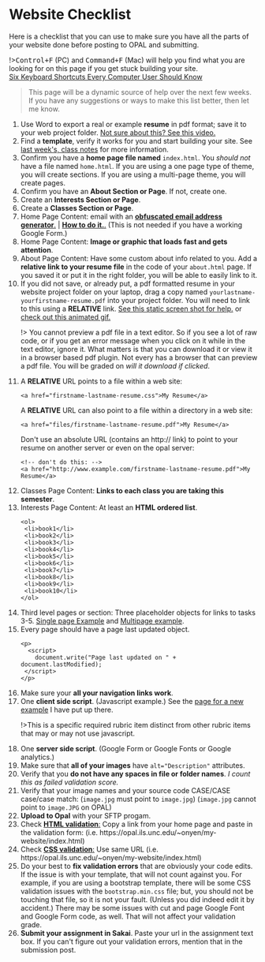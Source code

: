 # Website Checklist

Here is a checklist that you can use to make sure you have all the parts of your website done before posting to OPAL and submitting.

!><kbd>Control+F</kbd> (PC) and <kbd>Command+F</kbd> (Mac) will help you find what you are looking for on this page if you get stuck building your site. <br>[Six Keyboard Shortcuts Every Computer User Should Know](https://lifehacker.com/six-keyboard-shortcuts-every-computer-user-should-know-5836288)

>This page will be a dynamic source of help over the next few weeks. If you have any suggestions or ways to make this list better, then let me know.

<ol>
<li>
Use Word to export a real or example <strong>resume</strong> in pdf format; save it to your web project folder. <a href="https://www.youtube.com/watch?v=3Y-GeTi472A">Not sure about this? See this video.</a>
</li>

<!-- ############ TEMPLATE   ############# -->
<li>
Find a <strong>template</strong>, verify it works for you and start building your site. See <a href="/#/06-templates">last week's, class notes</a> for more information.
</li>

<!-- ############ INDEX.HTML   ############# -->
<li>
Confirm you have a <strong>home page file named</strong> <code>index.html</code>. You <em>should not</em> have a file named <code>home.html</code>. If you are using a one page type of theme, you will create sections. If you are using a multi-page theme, you will create pages.
</li>

<!-- ############ ABOUT.HTML   ############# -->
<li>
Confirm you have an <strong>About Section or Page</strong>. If not, create one.
</li>


<li>Create an <strong>Interests Section or Page</strong>.</li>

<li>
Create a <strong>Classes Section or Page</strong>.
</li>

<!-- ############ EMAIL AND OBFUSCATION.HTML   ############# -->
<li>
Home Page Content: email with an <a href="https://www.albionresearch.com/misc/obfuscator.php"><b>obfuscated email address generator</b>.</a> | <a href="images/obfuscated-email.png"><b>How to do it.</b>.</a>
(This is not needed if you have a working Google Form.)
</li>

<li>
Home Page Content: <b>Image or graphic that loads fast and gets attention</b>.</li>

<li>
About Page Content: Have some custom about info related to you. Add a <b>relative link to your resume file</b> in the code of your <code>about.html</code> page. If you saved it or put it in the right folder, you will be able to easily link to it. </li>

<!-- ############ RESUME   ############# -->
<li>
If you did not save, or already put, a pdf formatted resume in your website project folder on your laptop, drag a copy named
<code>yourlastname-yourfirstname-resume.pdf</code> into your project folder. You will need to link to this using a <b>RELATIVE</b> link. <a href="images/resume.png">See this static screen shot for help.</a> or <a href="images/resume.gif">check out this animated gif. </a>

!> You cannot preview a pdf file in a text editor. So if you see a lot of raw code, or if you get an error message when you click on it while in the text editor, ignore it. What matters is that you can download it or view it in a browser based pdf plugin. Not every has
a browser that can preview a pdf file. You will be graded on *will it download if clicked*.

</li>

<li>
A <b>RELATIVE</b> URL points to a file within a web site:

```
<a href="firstname-lastname-resume.css">My Resume</a>
```
A <b>RELATIVE</b> URL can also point to a file within a directory in a web site:

```
<a href="files/firstname-lastname-resume.pdf">My Resume</a>
```

Don't use an absolute URL (contains an http:// link) to point to your resume on another server or even on the opal server:

```
<!-- don't do this: -->
<a href="http://www.example.com/firstname-lastname-resume.pdf">My Resume</a>
```
</li>

<li>
Classes Page Content: <b>Links to each class you are taking this semester</b>.
</li>

<li>
Interests Page Content: At least an <b>HTML ordered list</b>.

```
<ol>
 <li>book1</li>
 <li>book2</li>
 <li>book3</li>
 <li>book4</li>
 <li>book5</li>
 <li>book6</li>
 <li>book7</li>
 <li>book8</li>
 <li>book9</li>
 <li>book10</li>
</ol>
```
</li>

<li>
Third level pages or section: Three placeholder objects for links to tasks 3-5. <a href="images/project-links-one-page.png">Single page Example</a> and <a href="images/project-links-multi-page.png">Multipage example</a>.
</li>

<li>
Every page should have a page last updated object.

```
<p>
  <script>
    document.write("Page last updated on " + document.lastModified);
 </script>
</p>
```
</li>

<li>
Make sure your <b>all your navigation links work</b>.
</li>

<li>
One <b>client side script</b>. (Javascript example.) See the <a href="02-scripting.php">page for a new example</a> I have put up there.

!>This is a specific required rubric item distinct from other rubric items that may or may not use javascript.

</li>

<li>
One <b>server side script</b>. (Google Form or Google Fonts or Google analytics.)
</li>


<li>
Make sure that <b>all of your images</b> have <code>alt=&quot;Description&quot;</code> attributes.
</li>

<li>
Verify that you <b>do not have any spaces in file or folder names</b>. <em>I count this as failed validation score.</em>
</li>

<li>
Verify that your image names and your source code CASE/CASE case/case match: (<code>image.jpg</code> must point to <code>image.jpg</code>) (<code>image.jpg</code> cannot point to <code>image.JPG</code> on OPAL)
</li>

<li>
<b>Upload to Opal</b> with your SFTP progam.
</li>

<li>
Check <a href="https://validator.w3.org/"><b>HTML validation</b>:</a> Copy a link from your home page and paste in the  validation form</a>: (i.e. https://opal.ils.unc.edu/~onyen/my-website/index.html)
</li>

<li>
Check <a href="https://jigsaw.w3.org/css-validator/"><b>CSS validation</b>:</a> Use same URL (i.e. https://opal.ils.unc.edu/~onyen/my-website/index.html)
</li>

<li>
Do your best to <b>fix validation errors</b> that are obviously your code edits. If the issue is with your template, that will not count against you.
For example, if you are using a bootstrap template, there will be some CSS validation issues with the <code>bootstrap.min.css</code> file; but, you should not be touching that file, so it is not your fault. (Unless you did indeed edit it by accident.) There may be some issues with cut and page Google Font and Google Form code, as well. That will not affect your validation grade.
</li>

<li>
<b>Submit your assignment in Sakai</b>. Paste your url in the assignment text box. If you can&#39;t figure out your validation errors, mention that in the submission post.
</li>

</ol>

